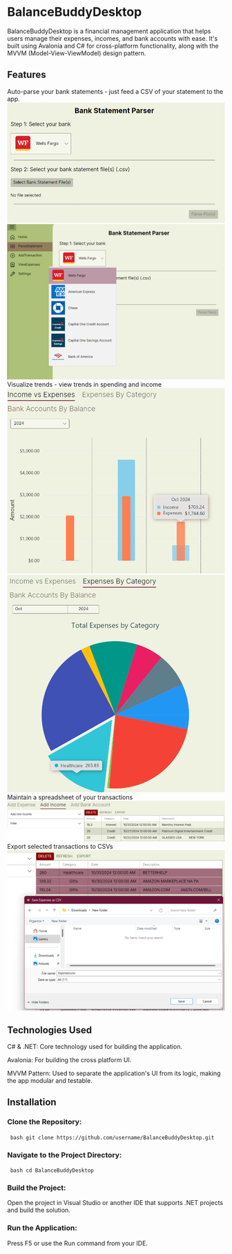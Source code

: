 # BalanceBuddyDesktop

BalanceBuddyDesktop is a financial management application that helps users manage their expenses, incomes, and bank accounts with ease. 
It's built using Avalonia and C# for cross-platform functionality, along with the MVVM (Model-View-ViewModel) design pattern.
## Features
Auto-parse your bank statements - just feed a CSV of your statement to the app.
![alt text](README_images/image.png)
![alt text](README_images/image-1.png)
Visualize trends - view trends in spending and income
![alt text](README_images/image-2.png)
![alt text](README_images/image-3.png)
Maintain a spreadsheet of your transactions
![alt text](README_images/image-4.png)
Export selected transactions to CSVs
![alt text](README_images/image-5.png)

## Technologies Used

C# & .NET: Core technology used for building the application.

Avalonia: For building the cross platform UI.

MVVM Pattern: Used to separate the application's UI from its logic, making the app modular and testable.

## Installation

### Clone the Repository:

``` bash git clone https://github.com/username/BalanceBuddyDesktop.git```

### Navigate to the Project Directory:

``` bash cd BalanceBuddyDesktop```

### Build the Project:
Open the project in Visual Studio or another IDE that supports .NET projects and build the solution.

### Run the Application:
Press F5 or use the Run command from your IDE.
